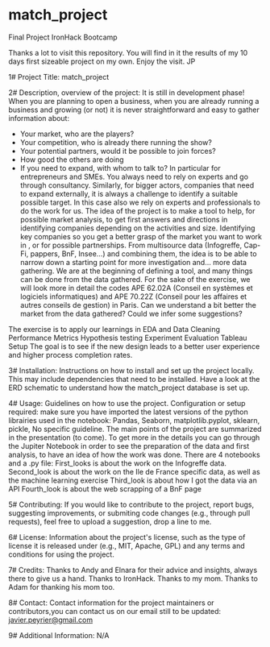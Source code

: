 # match_project
Final Project IronHack Bootcamp

Thanks a lot to visit this repository.
You will find in it the results of my 10 days first sizeable project on my own.
Enjoy the visit.
JP

1# Project Title: match_project

2# Description, overview of the project: 
It is still in development phase!
When you are planning to open a business, when you are already running a business and growing (or not) it is never straightforward and easy to gather information about:
-	Your market, who are the players?
-	Your competition, who is already there running the show?
-	Your potential partners, would it be possible to join forces?
-	How good the others are doing
-	If you need to expand, with whom to talk to?
In particular for entrepreneurs and SMEs. You always need to rely on experts and go through consultancy. Similarly, for bigger actors, companies that need to expand externally, it is always a challenge to identify a suitable possible target. In this case also we rely on experts and professionals to do the work for us.
The idea of the project is to make a tool to help, for possible market analysis, to get first answers and directions in identifying companies depending on the activities and size. Identifying key companies so you get a better grasp of the market you want to work in , or for possible partnerships. 
From multisource data (Infogreffe, Cap-Fi, pappers, BnF, Insee…) and combining them, the idea is to be able to narrow down a starting point for more investigation and… more data gathering.
We are at the beginning of defining a tool, and many things can be done from the data gathered. For the sake of the exercise, we will look more in detail the codes APE 62.02A (Conseil en systèmes et logiciels informatiques) and APE 70.22Z (Conseil pour les affaires et autres conseils de gestion) in Paris.  Can we understand a bit better the market from the data gathered? Could we infer some suggestions?

The exercise is to apply our learnings in EDA and Data Cleaning Performance Metrics Hypothesis testing Experiment Evaluation Tableau Setup
The goal is to see if the new design leads to a better user experience and higher process completion rates.

3# Installation: Instructions on how to install and set up the project locally. This may include dependencies that need to be installed.
Have a look at the ERD schematic to understand how the match_project database is set up.

4# Usage: Guidelines on how to use the project. 
Configuration or setup required: make sure you have imported the latest versions of the python librairies used in the notebook: Pandas, Seaborn, matplotlib.pyplot, sklearn, pickle, 
No specific guideline. The main points of the project are summarized in the presentation (to come). 
To get more in the details you can go through the Jupiter Notebook in order to see the preparation of the data and first analysis, to have an idea of how the work was done.
There are 4 notebooks and a .py file:
First_looks is about the work on the Infogreffe data.
Second_look is about the work on the Ile de France specific data, as well as the machine learning exercise
Third_look is about how I got the data via an API
Fourth_look is about the web scrapping of a BnF page

5# Contributing: 
If you would like to contribute to the project,  report bugs, suggesting improvements, or submiting code changes (e.g., through pull requests), feel free to upload a suggestion, drop a line to me.

6# License: Information about the project's license, such as the type of license it is released under (e.g., MIT, Apache, GPL) and any terms and conditions for using the project.

7# Credits: 
Thanks to Andy and Elnara for their advice and insights, always there to give us a hand. Thanks to IronHack. Thanks to my mom. Thanks to Adam for thanking his mom too.

8# Contact: Contact information for the project maintainers or contributors,you can contact us on our email still to be updated: javier.peyrier@gmail.com

9# Additional Information: N/A
